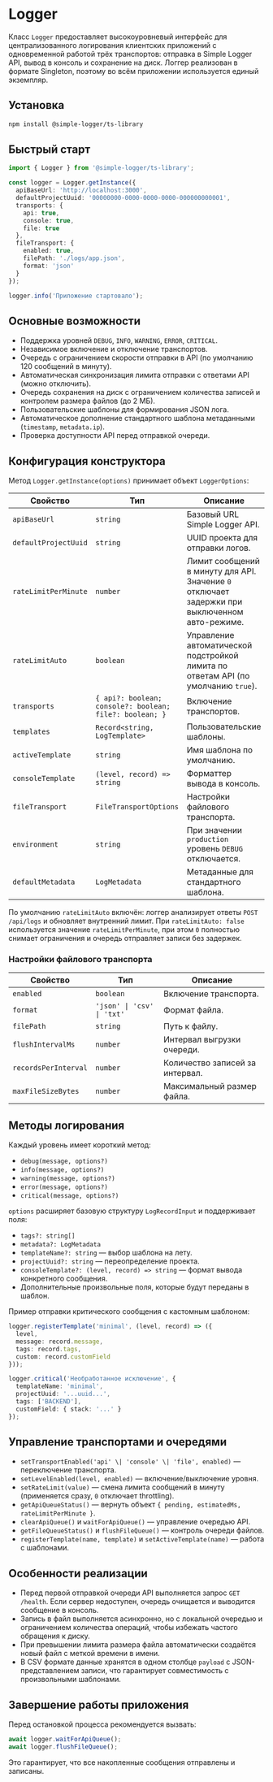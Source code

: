 # Logger

Класс `Logger` предоставляет высокоуровневый интерфейс для централизованного логирования
клиентских приложений с одновременной работой трёх транспортов: отправка в Simple Logger API,
вывод в консоль и сохранение на диск. Логгер реализован в формате Singleton, поэтому во всём
приложении используется единый экземпляр.

## Установка

```bash
npm install @simple-logger/ts-library
```

## Быстрый старт

```ts
import { Logger } from '@simple-logger/ts-library';

const logger = Logger.getInstance({
  apiBaseUrl: 'http://localhost:3000',
  defaultProjectUuid: '00000000-0000-0000-0000-000000000001',
  transports: {
    api: true,
    console: true,
    file: true
  },
  fileTransport: {
    enabled: true,
    filePath: './logs/app.json',
    format: 'json'
  }
});

logger.info('Приложение стартовало');
```

## Основные возможности

- Поддержка уровней `DEBUG`, `INFO`, `WARNING`, `ERROR`, `CRITICAL`.
- Независимое включение и отключение транспортов.
- Очередь с ограничением скорости отправки в API (по умолчанию 120 сообщений в минуту).
- Автоматическая синхронизация лимита отправки с ответами API (можно отключить).
- Очередь сохранения на диск с ограничением количества записей и контролем размера файлов (до 2 МБ).
- Пользовательские шаблоны для формирования JSON лога.
- Автоматическое дополнение стандартного шаблона метаданными (`timestamp`, `metadata.ip`).
- Проверка доступности API перед отправкой очереди.

## Конфигурация конструктора

Метод `Logger.getInstance(options)` принимает объект `LoggerOptions`:

| Свойство | Тип | Описание |
| --- | --- | --- |
| `apiBaseUrl` | `string` | Базовый URL Simple Logger API. |
| `defaultProjectUuid` | `string` | UUID проекта для отправки логов. |
| `rateLimitPerMinute` | `number` | Лимит сообщений в минуту для API. Значение `0` отключает задержки при выключенном авто-режиме. |
| `rateLimitAuto` | `boolean` | Управление автоматической подстройкой лимита по ответам API (по умолчанию `true`). |
| `transports` | `{ api?: boolean; console?: boolean; file?: boolean; }` | Включение транспортов. |
| `templates` | `Record<string, LogTemplate>` | Пользовательские шаблоны. |
| `activeTemplate` | `string` | Имя шаблона по умолчанию. |
| `consoleTemplate` | `(level, record) => string` | Форматтер вывода в консоль. |
| `fileTransport` | `FileTransportOptions` | Настройки файлового транспорта. |
| `environment` | `string` | При значении `production` уровень `DEBUG` отключается. |
| `defaultMetadata` | `LogMetadata` | Метаданные для стандартного шаблона. |

По умолчанию `rateLimitAuto` включён: логгер анализирует ответы `POST /api/logs` и обновляет внутренний лимит.
При `rateLimitAuto: false` используется значение `rateLimitPerMinute`, при этом `0` полностью снимает ограничения и очередь
отправляет записи без задержек.

### Настройки файлового транспорта

| Свойство | Тип | Описание |
| --- | --- | --- |
| `enabled` | `boolean` | Включение транспорта. |
| `format` | `'json' \| 'csv' \| 'txt'` | Формат файла. |
| `filePath` | `string` | Путь к файлу. |
| `flushIntervalMs` | `number` | Интервал выгрузки очереди. |
| `recordsPerInterval` | `number` | Количество записей за интервал. |
| `maxFileSizeBytes` | `number` | Максимальный размер файла. |

## Методы логирования

Каждый уровень имеет короткий метод:

- `debug(message, options?)`
- `info(message, options?)`
- `warning(message, options?)`
- `error(message, options?)`
- `critical(message, options?)`

`options` расширяет базовую структуру `LogRecordInput` и поддерживает поля:

- `tags?: string[]`
- `metadata?: LogMetadata`
- `templateName?: string` — выбор шаблона на лету.
- `projectUuid?: string` — переопределение проекта.
- `consoleTemplate?: (level, record) => string` — формат вывода конкретного сообщения.
- Дополнительные произвольные поля, которые будут переданы в шаблон.

Пример отправки критического сообщения с кастомным шаблоном:

```ts
logger.registerTemplate('minimal', (level, record) => ({
  level,
  message: record.message,
  tags: record.tags,
  custom: record.customField
}));

logger.critical('Необработанное исключение', {
  templateName: 'minimal',
  projectUuid: '...uuid...',
  tags: ['BACKEND'],
  customField: { stack: '...' }
});
```

## Управление транспортами и очередями

- `setTransportEnabled('api' \| 'console' \| 'file', enabled)` — переключение транспорта.
- `setLevelEnabled(level, enabled)` — включение/выключение уровня.
- `setRateLimit(value)` — смена лимита сообщений в минуту (применяется сразу, `0` отключает throttling).
- `getApiQueueStatus()` — вернуть объект `{ pending, estimatedMs, rateLimitPerMinute }`.
- `clearApiQueue()` и `waitForApiQueue()` — управление очередью API.
- `getFileQueueStatus()` и `flushFileQueue()` — контроль очереди файлов.
- `registerTemplate(name, template)` и `setActiveTemplate(name)` — работа с шаблонами.

## Особенности реализации

- Перед первой отправкой очереди API выполняется запрос `GET /health`. Если сервер недоступен,
  очередь очищается и выводится сообщение в консоль.
- Запись в файл выполняется асинхронно, но с локальной очередью и ограничением количества операций,
  чтобы избежать частого обращения к диску.
- При превышении лимита размера файла автоматически создаётся новый файл с меткой времени в имени.
- В CSV формате данные хранятся в одном столбце `payload` с JSON-представлением записи, что гарантирует
  совместимость с произвольными шаблонами.

## Завершение работы приложения

Перед остановкой процесса рекомендуется вызвать:

```ts
await logger.waitForApiQueue();
await logger.flushFileQueue();
```

Это гарантирует, что все накопленные сообщения отправлены и записаны.

